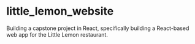 # little_lemon_website
Building a capstone project in React, specifically building a React-based web app for the Little Lemon restaurant.
